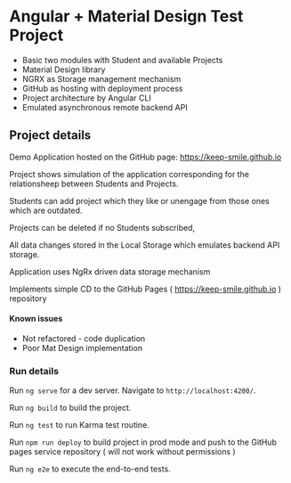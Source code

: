 # Angular + Material Design Test Project

- Basic two modules with Student and available Projects
- Material Design library
- NGRX as Storage management mechanism
- GitHub as hosting with deployment process
- Project architecture by Angular CLI
- Emulated asynchronous remote backend API


## Project details

Demo Application hosted on the GitHub page: https://keep-smile.github.io

Project shows simulation of the application corresponding for the relationsheep between Students and Projects.

Students can add project which they like or unengage from those ones which are outdated.

Projects can be deleted if no Students subscribed,

All data changes stored in the Local Storage which emulates backend API storage.

Application uses NgRx driven data storage mechanism 

Implements simple CD to the GitHub Pages ( https://keep-smile.github.io ) repository 


#### Known issues

- Not refactored - code duplication
- Poor Mat Design implementation


### Run details

Run `ng serve` for a dev server. Navigate to `http://localhost:4200/`.

Run `ng build` to build the project.

Run `ng test` to run Karma test routine.

Run `npm run deploy` to build project in prod mode and push to the GitHub pages service repository ( will not work without permissions ) 

Run `ng e2e` to execute the end-to-end tests.

